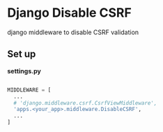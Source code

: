 # Django Disable CSRF
django middleware to disable CSRF validation

## Set up

**settings.py**

```python

MIDDLEWARE = [
  ...
  # 'django.middleware.csrf.CsrfViewMiddleware',
  'apps.<your_app>.middleware.DisableCSRF',
  ...
]

```
